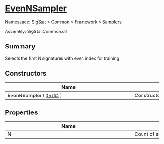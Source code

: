 # [EvenNSampler](./EvenNSampler.md)

Namespace: [SigStat]() > [Common](./../../README.md) > [Framework]() > [Samplers](./README.md)

Assembly: SigStat.Common.dll

## Summary
Selects the first N signatures with even index for training

## Constructors

| Name | Summary | 
| --- | --- | 
| EvenNSampler ( [`Int32`](https://docs.microsoft.com/en-us/dotnet/api/System.Int32) )<div style="width: 400px">| Constructor<div style="width: 400px">| <br>


## Properties

| Name | Summary | 
| --- | --- | 
| N<div style="width: 400px">| Count of signatures used for training<div style="width: 400px">| <br>



